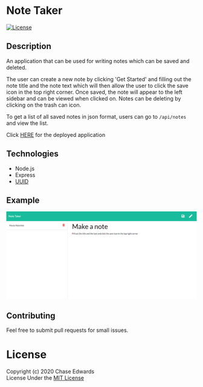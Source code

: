 # Note Taker
[![License](https://img.shields.io/badge/license-The%20MIT%20License-success.svg)](https://shields.io/)

## Description
An application that can be used for writing notes which can be saved and deleted.

The user can create a new note by clicking 'Get Started' and filling out the note title and the note text which will then allow the user to click the save icon in the top right corner. Once saved, the note will appear to the left sidebar and can be viewed when clicked on. Notes can be deleting by clicking on the trash can icon.

To get a list of all saved notes in json format, users can go to `/api/notes` and view the list.   

Click [HERE](https://note-taker-cedwards.herokuapp.com/) for the deployed application


## Technologies
* Node.js
* Express
* [UUID](https://www.npmjs.com/package/uuid)

## Example
![Note Taker Example](./public/assets/img/note-taker-example.png)

## Contributing
Feel free to submit pull requests for small issues.

# License
Copyright (c) 2020 Chase Edwards    
License Under the [MIT License](License)
